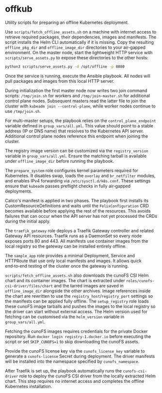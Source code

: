 # offkub

Utility scripts for preparing an offline Kubernetes deployment.

Use `scripts/fetch_offline_assets.sh` on a machine with internet access to
retrieve required packages, their dependencies, images and manifests. The
script installs the Helm CLI automatically if it is missing. Copy the resulting
`offline_pkg_dir` and `offline_image_dir` directories to your air-gapped
environment. On the master node, start the lightweight HTTP service
with `scripts/serve_assets.py` to expose these directories to the other
hosts:

```bash
python3 scripts/serve_assets.py -d /opt/offline -p 8080
```

Once the service is running, execute the Ansible playbook. All nodes
will pull packages and images from this local HTTP server.

During initialization the first master node now writes two join command
scripts: `/tmp/join.sh` for workers and `/tmp/join-master.sh` for additional
control plane nodes. Subsequent masters read the latter file to join the
cluster with `kubeadm join --control-plane`, while worker nodes continue to use
`/tmp/join.sh`.

For multi-master setups, the playbook relies on the `control_plane_endpoint`
variable defined in `group_vars/all.yml`. This value should point to a stable
address (IP or DNS name) that resolves to the Kubernetes API server. Additional
control plane nodes reference this endpoint when joining the cluster.

The registry image version can be customized via the `registry_version`
variable in `group_vars/all.yml`. Ensure the matching tarball is available
under `offline_image_dir` before running the playbook.

The `prepare_system` role configures kernel parameters required for Kubernetes.
It disables swap, loads the `overlay` and `br_netfilter` modules, and enables
IPv4 forwarding via `/etc/sysctl.d/k8s.conf`. These settings ensure that
`kubeadm` passes preflight checks in fully air‑gapped deployments.

Calico's manifest is applied in two phases. The playbook first installs its
CustomResourceDefinitions and waits until the `FelixConfiguration` CRD becomes
available before applying the rest of the resources. This avoids failures that
can occur when the API server has not yet processed the CRDs during the initial
apply.


The `traefik_gateway` role deploys a Traefik Gateway controller and related
Gateway API resources. Traefik runs as a DaemonSet so every node exposes ports
80 and 443. All manifests use container images from the local registry so the
gateway can be installed entirely offline.

The `sample_app` role provides a minimal Deployment, Service and HTTPRoute that
use only local manifests and images. It allows quick end‑to‑end testing of the
cluster once the gateway is running.

`scripts/fetch_offline_assets.sh` also downloads the cunoFS CSI Helm chart and
its container images. The chart is extracted under
`roles/cunofs-csi-driver/files/chart` and the tarred images are saved in
`offline_image_dir` alongside the other archives.
Image references inside the chart are rewritten to use the
`registry_host`/`registry_port` settings so the manifests can be applied
fully offline.
The `setup_registry` role loads these cunoFS image tarballs and pushes the
images to the local registry so the driver can start without external access.
The Helm version used for fetching can be customised via the
`helm_version` variable in `group_vars/all.yml`.

Fetching the cunoFS images requires credentials for the private Docker
repository. Run `docker login registry-1.docker.io` before executing the
script or set `SKIP_CUNOFS=1` to skip downloading the cunoFS assets.

Provide the cunoFS license key via the `cunofs_license_key` variable to
generate a `cunofs-license` Secret during deployment. The driver manifests
will be installed into the namespace specified by `cunofs_namespace`.

After Traefik is set up, the playbook automatically runs the
`cunofs-csi-driver` role to deploy the cunoFS CSI driver from the locally
extracted Helm chart. This step requires no internet access and completes the
offline Kubernetes installation.

